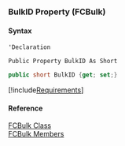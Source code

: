 ﻿### BulkID Property (FCBulk)

#### Syntax

```vbnet
'Declaration

Public Property BulkID As Short
```

```csharp
public short BulkID {get; set;}
```

[!include[Requirements](../partials/requirements.md)]

#### Reference

[FCBulk Class](FChoice.Foundation.Clarify.Compatibility~FChoice.Foundation.Clarify.Compatibility.FCBulk.md)  
[FCBulk Members](FChoice.Foundation.Clarify.Compatibility~FChoice.Foundation.Clarify.Compatibility.FCBulk_members.md)